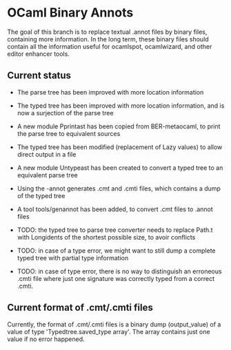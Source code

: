 OCaml Binary Annots
===================

The goal of this branch is to replace textual .annot files by
binary files, containing more information. In the long term, these
binary files should contain all the information useful for ocamlspot,
ocamlwizard, and other editor enhancer tools.

Current status
--------------

+ The parse tree has been improved with more location information
+ The typed tree has been improved with more location information, and
   is now a surjection of the parse tree
+ A new module Pprintast has been copied from BER-metaocaml, to print
   the parse tree to equivalent sources
+ The typed tree has been modified (replacement of Lazy values) to allow
   direct output in a file
+ A new module Untypeast has been created to convert a typed tree to an
   equivalent parse tree
+ Using the -annot generates .cmt and .cmti files, which contains a dump
   of the typed tree
+ A tool tools/genannot has been added, to convert .cmt files to .annot
   files

+ TODO: the typed tree to parse tree converter needs to replace Path.t with
   Longidents of the shortest possible size, to avoir conflicts
+ TODO: in case of a type error, we might want to still dump a complete typed tree with partial type information
+ TODO: in case of type error, there is no way to distinguish an erroneous .cmti
   file where just one signature was correctly typed from a correct .cmti.

Current format of .cmt/.cmti files
----------------------------------

Currently, the format of .cmt/.cmti files is a binary dump (output_value)
of a value of type 'Typedtree.saved_type array'. The array contains just one
value if no error happened.
